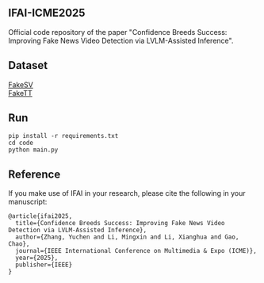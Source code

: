 ## IFAI-ICME2025
Official code repository of the paper "Confidence Breeds Success: Improving Fake News Video Detection via LVLM-Assisted Inference".

## Dataset
[FakeSV](https://github.com/ICTMCG/FakeSV)  
[FakeTT](https://github.com/ICTMCG/FakingRecipe)

## Run
```
pip install -r requirements.txt
cd code
python main.py
```

## Reference
If you make use of IFAI in your research, please cite the following in your manuscript:
```
@article{ifai2025,
  title={Confidence Breeds Success: Improving Fake News Video Detection via LVLM-Assisted Inference},
  author={Zhang, Yuchen and Li, Mingxin and Li, Xianghua and Gao, Chao},
  journal={IEEE International Conference on Multimedia & Expo (ICME)},
  year={2025},
  publisher={IEEE}
}
```
